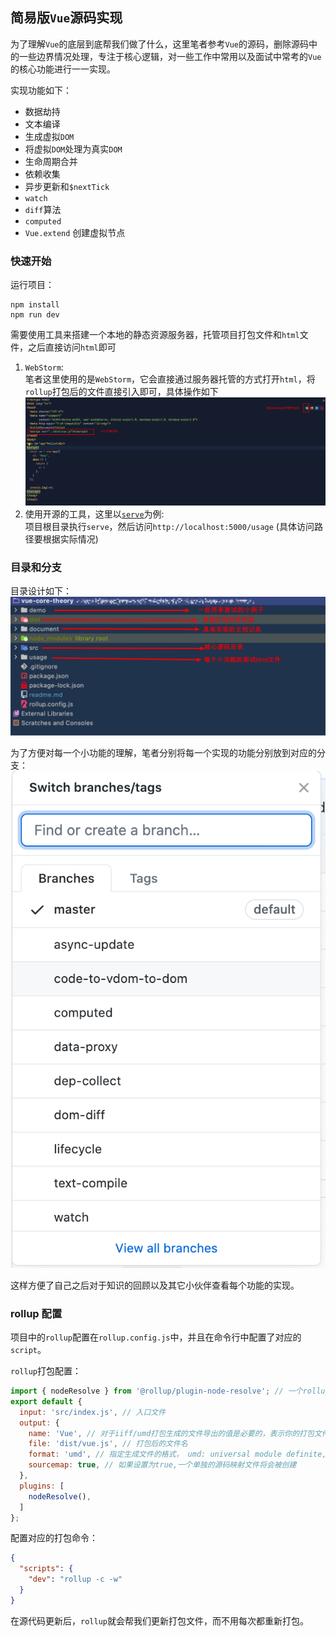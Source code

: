 ## 简易版`Vue`源码实现

为了理解`Vue`的底层到底帮我们做了什么，这里笔者参考`Vue`的源码，删除源码中的一些边界情况处理，专注于核心逻辑，对一些工作中常用以及面试中常考的`Vue`的核心功能进行一一实现。

实现功能如下：

* 数据劫持
* 文本编译
* 生成虚拟`DOM`
* 将虚拟`DOM`处理为真实`DOM`
* 生命周期合并
* 依赖收集
* 异步更新和`$nextTick`
* `watch`
* `diff`算法
* `computed`
* `Vue.extend` 创建虚拟节点

### 快速开始

运行项目：

```shell
npm install
npm run dev
```

需要使用工具来搭建一个本地的静态资源服务器，托管项目打包文件和`html`文件，之后直接访问`html`即可

1. `WebStorm`:  
   笔者这里使用的是`WebStorm`，它会直接通过服务器托管的方式打开`html`，将`rollup`打包后的文件直接引入即可，具体操作如下
   ![](https://raw.githubusercontent.com/wangkaiwd/drawing-bed/master/20210103160237.png)
2. 使用开源的工具，这里以[`serve`](https://github.com/vercel/serve)为例:  
   项目根目录执行`serve`，然后访问`http://localhost:5000/usage` (具体访问路径要根据实际情况)

### 目录和分支

目录设计如下：
![](https://raw.githubusercontent.com/wangkaiwd/drawing-bed/master/20210103161708.png)

为了方便对每一个小功能的理解，笔者分别将每一个实现的功能分别放到对应的分支：
![](https://raw.githubusercontent.com/wangkaiwd/drawing-bed/master/20210103161936.png)

这样方便了自己之后对于知识的回顾以及其它小伙伴查看每个功能的实现。

### rollup 配置

项目中的`rollup`配置在`rollup.config.js`中，并且在命令行中配置了对应的`script`。

`rollup`打包配置：

```javascript
import { nodeResolve } from '@rollup/plugin-node-resolve'; // 一个rollup插件，对在node_modules中使用的第三方模块，使用node解析算法来定位模块
export default {
  input: 'src/index.js', // 入口文件
  output: {
    name: 'Vue', // 对于iiff/umd打包生成的文件导出的值是必要的，表示你的打包文件的全局变量名
    file: 'dist/vue.js', // 打包后的文件名
    format: 'umd', // 指定生成文件的格式， umd: universal module definite, work as adm,cjs and iife all in one
    sourcemap: true, // 如果设置为true,一个单独的源码映射文件将会被创建
  },
  plugins: [
    nodeResolve(),
  ]
};
```

配置对应的打包命令：

```json
{
  "scripts": {
    "dev": "rollup -c -w"
  }
}
```

在源代码更新后，`rollup`就会帮我们更新打包文件，而不用每次都重新打包。
